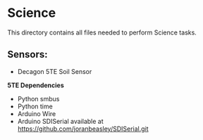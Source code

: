 # Science

This directory contains all files needed to perform Science tasks.

## Sensors:
- Decagon 5TE Soil Sensor



**5TE Dependencies**
- Python smbus
- Python time
- Arduino Wire
- Arduino SDISerial available at https://github.com/joranbeasley/SDISerial.git
